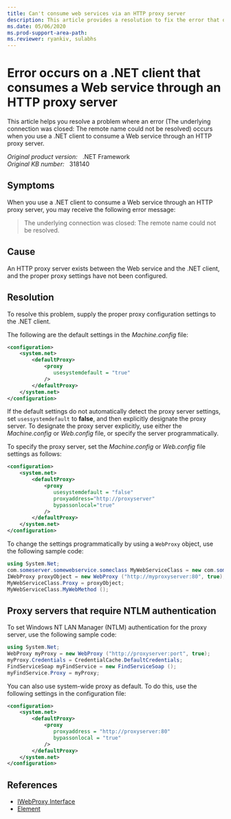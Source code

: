 ```yaml
---
title: Can't consume web services via an HTTP proxy server
description: This article provides a resolution to fix the error that occurs on a .NET client that consumes a Web service via an HTTP proxy server.
ms.date: 05/06/2020
ms.prod-support-area-path: 
ms.reviewer: ryankiv, sulabhs
---
```

# Error occurs on a .NET client that consumes a Web service through an HTTP proxy server

This article helps you resolve a problem where an error (The underlying connection was closed: The remote name could not be resolved) occurs when you use a .NET client to consume a Web service through an HTTP proxy server.

_Original product version:_ &nbsp; .NET Framework  
_Original KB number:_ &nbsp; 318140

## Symptoms

When you use a .NET client to consume a Web service through an HTTP proxy server, you may receive the following error message:

> The underlying connection was closed: The remote name could not be resolved.

## Cause

An HTTP proxy server exists between the Web service and the .NET client, and the proper proxy settings have not been configured.

## Resolution

To resolve this problem, supply the proper proxy configuration settings to the .NET client.

The following are the default settings in the *Machine.config* file:

```xml
<configuration>
    <system.net>
        <defaultProxy>
            <proxy
               usesystemdefault = "true"
            />
        </defaultProxy>
    </system.net>
</configuration>
```

If the default settings do not automatically detect the proxy server settings, set `usessystemdefault` to **false**, and then explicitly designate the proxy server. To designate the proxy server explicitly, use either the *Machine.config* or *Web.config* file, or specify the server programmatically.

To specify the proxy server, set the *Machine.config* or *Web.config* file settings as follows:

```xml
<configuration>
    <system.net>
        <defaultProxy>
            <proxy
               usesystemdefault = "false"
               proxyaddress="http://proxyserver"
               bypassonlocal="true"
            />
        </defaultProxy>
    </system.net>
</configuration>
```

To change the settings programmatically by using a `WebProxy` object, use the following sample code:

```csharp
using System.Net;
com.someserver.somewebservice.someclass MyWebServiceClass = new com.someserver.somewebservice.someclass ();
IWebProxy proxyObject = new WebProxy ("http://myproxyserver:80", true);
MyWebServiceClass.Proxy = proxyObject;
MyWebServiceClass.MyWebMethod ();
```

## Proxy servers that require NTLM authentication

To set Windows NT LAN Manager (NTLM) authentication for the proxy server, use the following sample code:

```csharp
using System.Net;
WebProxy myProxy = new WebProxy ("http://proxyserver:port", true);
myProxy.Credentials = CredentialCache.DefaultCredentials;
FindServiceSoap myFindService = new FindServiceSoap ();
myFindService.Proxy = myProxy;
```

You can also use system-wide proxy as default. To do this, use the following settings in the configuration file:

```xml
<configuration>
    <system.net>
        <defaultProxy>
            <proxy
               proxyaddress = "http://proxyserver:80"
               bypassonlocal = "true"
            />
        </defaultProxy>
    </system.net>
</configuration>
```

## References

- [IWebProxy Interface](/previous-versions/visualstudio/x2bk5xs2(v=vs.118))
- [Element](/dotnet/framework/configure-apps/file-schema/network/defaultproxy-element-network-settings)
